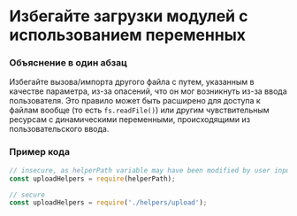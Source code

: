 # Избегайте загрузки модулей с использованием переменных

### Объяснение в один абзац

Избегайте вызова/импорта другого файла с путем, указанным в качестве параметра, из-за опасений, что он мог возникнуть из-за ввода пользователя. Это правило может быть расширено для доступа к файлам вообще (то есть `fs.readFile()`) или другим чувствительным ресурсам с динамическими переменными, происходящими из пользовательского ввода.

### Пример кода

```javascript
// insecure, as helperPath variable may have been modified by user input
const uploadHelpers = require(helperPath);

// secure
const uploadHelpers = require('./helpers/upload');
```
